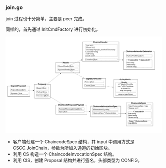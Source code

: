 ### join.go

join 过程也十分简单，主要是 peer 完成。

同样的，首先通过 InitCmdFactory 进行初始化。

![Signed Proposal 结构](../_images/signed_proposal.png)

* 客户端创建一个 ChaincodeSpec 结构，其 input 中调用方式是 CSCC.JoinChain，参数为所加入通道的初始区块。
* 利用 CS 构造一个 ChaincodeInvocationSpec 结构。
* 利用 CIS，创建 Proposal 结构并进行签名，头部类型为 CONFIG。